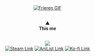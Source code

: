 <div align="center">
  <a href="https://tenor.com/view/frieren-gif-27033440" target="_blank"><img src="https://media.tenor.com/RYGLfSXNIRIAAAAi/frieren.gif" alt="Frieren GIF"></a>
</div>

<p align="center">
  <b></b><br>
  <b>▲</b><br>
  <b>This me</b><br>
  <b></b><br>
</p>

<div align="center">
  <b><img src="https://img.shields.io/badge/Code 0%25 optimized ✔️-191919?style=for-the-badge"/></b><br>
  <a href="https://steamcommunity.com/id/48591/" target="blank"><img src="https://img.shields.io/badge/Steam-081944?style=for-the-badge&logo=steam&logoColor=white" alt="Steam Link"></a>
  <a href="https://anilist.co/user/xVotex/" target="blank"><img src="https://img.shields.io/badge/AniList-02A9FF?style=for-the-badge&logo=AniList&logoColor=white" alt="AniList Link"></a>
  <a href="https://ko-fi.com/xvotexx" target="blank"><img src="https://img.shields.io/badge/Ko--fi-F16061?style=for-the-badge&logo=ko-fi&logoColor=white" alt="Ko-fi Link"></a>
</div>
